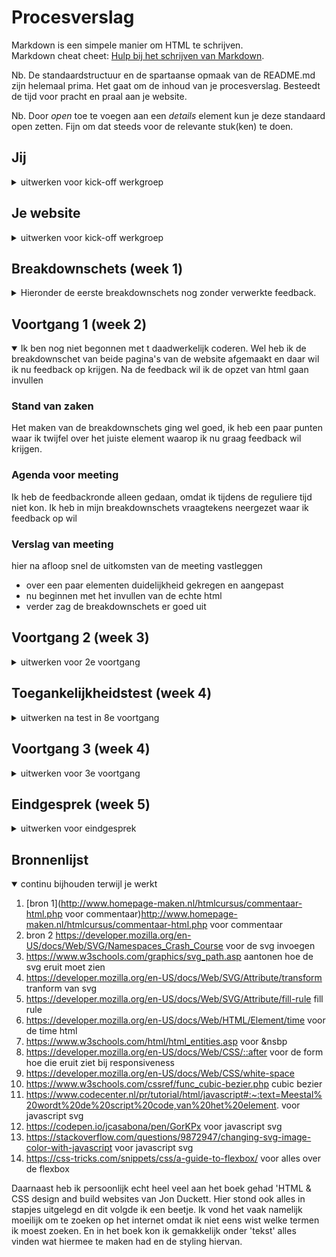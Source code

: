 # Procesverslag
Markdown is een simpele manier om HTML te schrijven.  
Markdown cheat cheet: [Hulp bij het schrijven van Markdown](https://github.com/adam-p/markdown-here/wiki/Markdown-Cheatsheet).

Nb. De standaardstructuur en de spartaanse opmaak van de README.md zijn helemaal prima. Het gaat om de inhoud van je procesverslag. Besteedt de tijd voor pracht en praal aan je website.

Nb. Door *open* toe te voegen aan een *details* element kun je deze standaard open zetten. Fijn om dat steeds voor de relevante stuk(ken) te doen.





## Jij

<details>
<summary>uitwerken voor kick-off werkgroep</summary>

### Auteur:
Luca Kleene

#### Je startniveau:
Blauw

#### Je focus:
Responsive plane

</details>





## Je website

<details>
<summary>uitwerken voor kick-off werkgroep</summary>

### Je opdracht:
https://www.debijenkorf.nl/inspiratie/wonen/eten-drinken
https://www.debijenkorf.nl/inspiratie/wonen/tips-om-voedselverspilling-te-voorkomen

#### Screenshot(s) van de eerste pagina (small screen):
Homepage  
<img src="images/inspiratie.PNG" width="375px" alt="screenshot inspiratiepagina bijenkorf">
<img src="images/inspiratie2.PNG" width="375px" alt="screenshot inspiratiepagina bijenkorf">


#### Screenshot(s) van de tweede pagina (small screen):
Inspiratie wonen  
<img src="images/zerowaste.PNG" width="375px" alt="screenshot zerowaste bijenkorf">
<img src="images/zerowaste2.PNG" width="375px" alt="screenshot zerowaste bijenkorf">

</details>



## Breakdownschets (week 1)

<details>
<summary>Hieronder de eerste breakdownschets nog zonder verwerkte feedback.</summary>

### de hele pagina:
<img src="images/breakdownschets1.PNG" width="375px" alt="breakdown van de hele pagina">

### dynamisch deel (bijv menu):
<img src="images/breakdownschets2.PNG" width="375px" alt="breakdown van tweede pagina">

</details>





## Voortgang 1 (week 2)

<details open>
<summary>Ik ben nog niet begonnen met t daadwerkelijk coderen. Wel heb ik de breakdownschet van beide pagina's van de website afgemaakt en daar wil ik nu feedback op krijgen. Na de feedback wil ik de opzet van html gaan invullen</summary>

### Stand van zaken
Het maken van de breakdownschets ging wel goed, ik heb een paar punten waar ik twijfel over het juiste element waarop ik nu graag feedback wil krijgen.


### Agenda voor meeting
Ik heb de feedbackronde alleen gedaan, omdat ik tijdens de reguliere tijd niet kon. Ik heb in mijn breakdownschets vraagtekens neergezet waar ik feedback op wil

### Verslag van meeting
hier na afloop snel de uitkomsten van de meeting vastleggen

- over een paar elementen duidelijkheid gekregen en aangepast
- nu beginnen met het invullen van de echte html
- verder zag de breakdownschets er goed uit
</details>





## Voortgang 2 (week 3)

<details>
<summary>uitwerken voor 2e voortgang</summary>

### Stand van zaken
Ik heb echt heel veel moeit met het starten van mijn code. Omdat ik het druk heb maar daarnaast nog meer omdat ik er hoofdpijn van krijg en een enorme stressaanval. Ik ben wel begonnen met de eerste pagina om daar de ruwe html van in te zetten


### Verslag van meeting

Er is naar gekeken, wat ik tot toe had. Dit ging voorlopig nog alleen om een hele globale opzet van de elementen, zonder nog afbeeldingen etc te hebben toegevoegd.
Voor mezelf wel echt de deadline gesteld bij de volgende voortgang minstens 1 pagina af te hebben zodat ik feedback erop kan krijgen. De eerste pagina is het moeilijkste, bij de tweede kan ik de header en footer over nemen en de main vind ik er persoonlijk niet moeilijk uitzien en dat moet me wel lukken. Dus daarom wil ik graag iig de eerste pagina af hebben zodat ik gerichte vragen kan stellen en hopelijk met iemand met een screenreader eroverheen kan gaan.
</details>





## Toegankelijkheidstest (week 4)

<details>
<summary>uitwerken na test in 8e voortgang</summary>

### Bevindingen
Lijst met je bevindingen die in de test naar voren kwamen:

#### Titel eerste bevinding
Hier korte omschrijving (met indien nodig een afbeelding)

Hier een omschrijving van hoe het opgelost kan worden (met indien nodig een afbeelding)


#### Titel tweede bevinding.
Hier korte omschrijving (met indien nodig een afbeelding)

Hier een omschrijving van hoe het opgelost kan worden (met indien nodig een afbeelding)


#### Titel volgende bevinding.
Hier korte omschrijving (met indien nodig een afbeelding)

Hier een omschrijving van hoe het opgelost kan worden (met indien nodig een afbeelding)


#### Titel nog een bevinding.
Hier korte omschrijving (met indien nodig een afbeelding)

Hier een omschrijving van hoe het opgelost kan worden (met indien nodig een afbeelding)

</details>





## Voortgang 3 (week 4)

<details>
<summary>uitwerken voor 3e voortgang</summary>

### Stand van zaken
De eerste pagina is af. Ik heb alleen de domme fout gemaakt om niet goed de opdracht te lezen en heb overal in mn html classes gebruikt voor de css. Super stom, want ik moet nu alle weer gaan aanpassen naar de css selectors. Ik had verder nog een vraag over de a in mn header, omdat deze met een inline element date vervormde. Na navraag bleek dit te komen omdat het een flex had, maar ik m gewoon moet stylen als text-align center met display block


### Verslag van meeting
hier na afloop snel de uitkomsten van de meeting vastleggen

- alle classes aanpassen naar css selectors
- tweede pagina maken
- van alle p's in de footer linkjes maken
- nog even goed kijken naar inclusively hidden en andere foefjes om mn pagina beter te maken voor de toegankelijkheid
- in de main de ul bovenin voor de verschillende tabjes ook omzetten naar linkjes en duidelijk maken voor screenreader op welke pagina de gebruiker zich momenteel bevind
- 1 artikel veranderen in index en artikel maken die gelinkt kan worden naar de tweede pagina, die over de voedselverspilling
- voor zover ik dat nog niet had gedaan, even alle opmerkingen nalopen en eventueel aanvullen
- veel css is na struggelen wel goed gekomen maar ik merk dat wanneer ik er nu overheenloop ik niet meer weet hoe ik er precies tot ben gekomen. Ik kan wel uitleggen wat ik doe, maar ik heb gewoon continue dingen aangepast tot het mooi werd
- een javascript element toevoegen!

</details>





## Eindgesprek (week 5)

<details>
<summary>uitwerken voor eindgesprek</summary>

### Stand van zaken
Allereerst heeft het coderen me echt bloed, zweet en tranen gekost. Het is voor mij persoonlijk echt een enorm mentaal struikelblok waar ik gewoon echt stress van krijg en paniek. Dit resulteerde dus in enorm uitstellen, ook vanwege 4 andere deadlines. Maar 2 weken voor de uiteindelijke deadline ben ik ervoor gaan zitten. Ik heb voor mezelf een stappenplan uitgeschreven en elke stap in detail gemaakt, zodat het voor mezelf enigszins behapbaar was. De eerste pagina maken gingen echt heel moeilijk, de main vond ik meevallen, de footer ook, maar de header met nav vond ik echt enorm lastig. De moed zakte me helemaal in de schoenen toen ik er tijdens voortgang 3 achter kwam dat ik overal in mn code classes had gebruikt en dat dus moest veranderen, maar nog nooit gebruik had gemaakt van de css selectors. Maar goed, ook dit weer in stapjes uitgeschreven en dit had ik toch snel onder de knie, dit was niet zo moeilijk. Ik ben het voor mezelf als een soort van die breadcrumbs gaan zien. 
Ik moest nog een aantal ul en p's veranderen in linkjes, maar dit was makkelijk te doen. De tweede pagina was ook makkelijk te doen, deze bestond voor mezelf uit makkelijke elementen die goed te stylen waren. Ik merkte wel dat zodra ik alles af had en het naliep om te vertellen wat ik overal had gedaan dat ik dit lastig vond, ik heb echt zin voor zin in css dingen geprobeerd. Dus ik heb nogmaals gekeken wat ik heb gedaan, waardes verandert om te zien wat er dan gebeurt en vervolgens overal opmerkingen bijgezet. 
Wat me helaas niet is gelukt is het javascript gedeelt. Ik heb overal svg gebruikt in mn html en ik heb eindeloos op internet gezocht naar een uitleg over hoe ik bij een onclick op een svg de kleur bijvoorbeeld kon laten veranderen. Maar hoe meer ik erin dook hoe minder ik het begreep. 

Als laatste heb ik nog veel dingen duidelijker gemaakt om de screen reader beter eroverheen te laten lopen. 
### Screenshot(s)

hier screenshot(s) van je eindresultaat
<img src="images/eindresultaat1.PNG" width="375px" alt="eindresultaat hoofdpagina">
<img src="images/eindresultaat2.PNG" width="375px" alt="eindresultaat hoofdpagina">
<img src="images/eindresultaat3.PNG" width="375px" alt="eindresultaat hoofdpagina">
<img src="images/eindresultaat4.PNG" width="375px" alt="eindresultaat hoofdpagina">
<img src="images/eindresultaat5.PNG" width="375px" alt="eindresultaat hoofdpagina">
<img src="images/eindresultaat6.PNG" width="375px" alt="eindresultaat hoofdpagina">
</details>





## Bronnenlijst

<details open>
<summary>continu bijhouden terwijl je werkt</summary>


1. [bron 1](http://www.homepage-maken.nl/htmlcursus/commentaar-html.php voor commentaar)http://www.homepage-maken.nl/htmlcursus/commentaar-html.php voor commentaar
2. bron 2 https://developer.mozilla.org/en-US/docs/Web/SVG/Namespaces_Crash_Course voor de svg invoegen 
3. https://www.w3schools.com/graphics/svg_path.asp aantonen hoe de svg eruit moet zien
4. https://developer.mozilla.org/en-US/docs/Web/SVG/Attribute/transform tranform van svg
5. https://developer.mozilla.org/en-US/docs/Web/SVG/Attribute/fill-rule fill rule
6. https://developer.mozilla.org/en-US/docs/Web/HTML/Element/time voor de time html
7. https://www.w3schools.com/html/html_entities.asp voor &nsbp
8. https://developer.mozilla.org/en-US/docs/Web/CSS/::after voor de form hoe die eruit ziet bij responsiveness
9. https://developer.mozilla.org/en-US/docs/Web/CSS/white-space
10. https://www.w3schools.com/cssref/func_cubic-bezier.php cubic bezier
11. https://www.codecenter.nl/pr/tutorial/html/javascript#:~:text=Meestal%20wordt%20de%20script%20code,van%20het%20element. voor javascript svg
12. https://codepen.io/jcasabona/pen/GorKPx voor javascript svg
13. https://stackoverflow.com/questions/9872947/changing-svg-image-color-with-javascript voor javascript svg
14. https://css-tricks.com/snippets/css/a-guide-to-flexbox/ voor alles over de flexbox

Daarnaast heb ik persoonlijk echt heel veel aan het boek gehad 'HTML & CSS design and build websites van Jon Duckett. Hier stond ook alles in stapjes uitgelegd en dit volgde ik een beetje. Ik vond het vaak namelijk moeilijk om te zoeken op het internet omdat ik niet eens wist welke termen ik moest zoeken. En in het boek kon ik gemakkelijk onder 'tekst' alles vinden wat hiermee te maken had en de styling hiervan.

</details>
